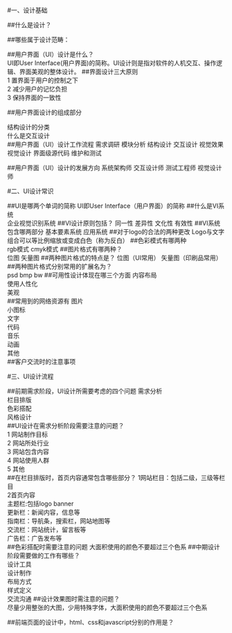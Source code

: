 #一、设计基础

##什么是设计？  

##哪些属于设计范畴：  

##用户界面（UI）设计是什么？  
UI即User Interface(用户界面)的简称。UI设计则是指对软件的人机交互、操作逻辑、界面美观的整体设计。
##界面设计三大原则  
1 置界面于用户的控制之下  
2 减少用户的记忆负担  
3 保持界面的一致性  

##用户界面设计的组成部分

结构设计的分类  
什么是交互设计  
##用户界面（UI）设计工作流程 
需求调研
模块分析
结构设计
交互设计
视觉效果
视觉设计
界面级源代码
维护和测试

##用户界面（UI）设计的发展方向 
系统架构师
交互设计师
测试工程师
视觉设计师

#二、UI设计常识

##UI是哪两个单词的简称
UI即User Interface（用户界面）的简称
##什么是VI系统  
企业视觉识别系统
##VI设计原则包括？ 
同一性
差异性
文化性
有效性
##VI系统包含哪两部分
基本要素系统
应用系统
##对于logo的合法的两种更改
Logo与文字组合可以等比例缩放或变成白色（称为反白）
##色彩模式有哪两种  
rgb模式
cmyk模式
##图片格式有哪两种？  
位图
矢量图
##两种图片格式的特点是？
位图（UI常用）
矢量图（印刷品常用）
##两种图片格式分别常用的扩展名为？  
 psd  bmp   bw 
##可用性设计体现在哪三个方面 
内容布局  
使用人性化  
美观  
##常用到的网络资源有 
图片  
小图标  
文字  
代码  
音乐  
动画  
其他  
##客户交流时的注意事项



#三、UI设计流程  

##前期需求阶段，UI设计所需要考虑的四个问题 
需求分析  
栏目排版  
色彩搭配  
风格设计  
##UI设计在需求分析阶段需要注意的问题？  
1 网站制作目标  
2 网站所处行业  
3 网站包含内容  
4 网站使用人群  
5 其他  
##在栏目排版时，首页内容通常包含哪些部分？ 
1网站栏目：包括二级，三级等栏目  
2首页内容  
	主题栏:包括logo banner  
	更新栏：新闻内容，信息等  
	指南栏：导航条，搜索栏，网站地图等  
	交流栏：网站统计，留言板等  
	广告栏：广告发布等  
##色彩搭配时需要注意的问题
大面积使用的颜色不要超过三个色系
##中期设计阶段需要做的工作有哪些？  
设计工具  
设计制作  
布局方式  
样式定义  
交流沟通
##设计效果图时需注意的问题？  
尽量少用整张的大图，少用特殊字体，大面积使用的颜色不要超过三个色系

##前端页面的设计中，html、css和javascript分别的作用是？  